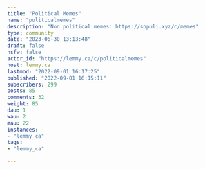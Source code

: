 ```yaml
---
title: "Political Memes" 
name: "politicalmemes"
description: "Non political memes: https://sopuli.xyz/c/memes"
type: community
date: "2023-06-30 13:13:48"
draft: false
nsfw: false
actor_id: "https://lemmy.ca/c/politicalmemes"
host: lemmy.ca
lastmod: "2022-09-01 16:17:25"
published: "2022-09-01 16:15:11"
subscribers: 299
posts: 85
comments: 32
weight: 85
dau: 1
wau: 2
mau: 22
instances:
- "lemmy_ca"
tags: 
- "lemmy_ca"

---
```


